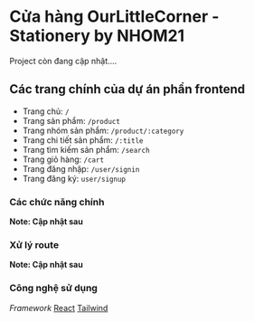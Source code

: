 # Cửa hàng OurLittleCorner - Stationery by NHOM21

Project còn đang cập nhật....

## Các trang chính của dự án phần frontend

- Trang chủ: `/`
- Trang sản phẩm: `/product`
- Trang nhóm sản phẩm: `/product/:category`
- Trang chi tiết sản phẩm: `/:title`
- Trang tìm kiếm sản phẩm: `/search`
- Trang giỏ hàng: `/cart`
- Trang đăng nhập: `/user/signin`
- Trang đăng ký: `user/signup`

### Các chức năng chính

**Note: Cập nhật sau**

### Xử lý route

**Note: Cập nhật sau**

### Công nghệ sử dụng

_Framework_
[React](https://reactjs.org/)
[Tailwind](https://tailwindcss.com/)
